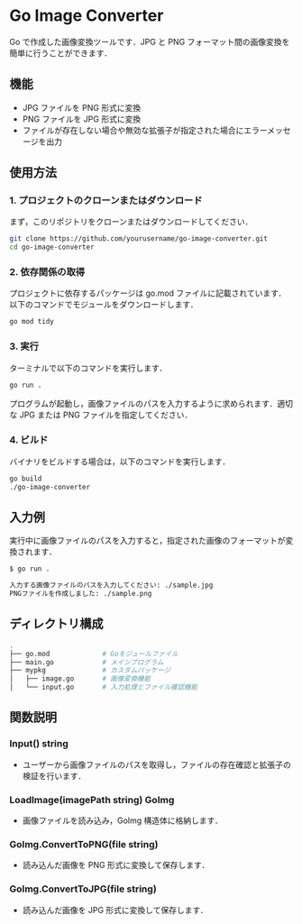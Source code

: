 # Go Image Converter

Go で作成した画像変換ツールです．JPG と PNG フォーマット間の画像変換を簡単に行うことができます．

## 機能

- JPG ファイルを PNG 形式に変換
- PNG ファイルを JPG 形式に変換
- ファイルが存在しない場合や無効な拡張子が指定された場合にエラーメッセージを出力

## 使用方法

### 1. プロジェクトのクローンまたはダウンロード

まず，このリポジトリをクローンまたはダウンロードしてください．

```bash
git clone https://github.com/yourusername/go-image-converter.git
cd go-image-converter
```

### 2. 依存関係の取得

プロジェクトに依存するパッケージは go.mod ファイルに記載されています．以下のコマンドでモジュールをダウンロードします．

```bash
go mod tidy
```

### 3. 実行

ターミナルで以下のコマンドを実行します．

```bash
go run .
```

プログラムが起動し，画像ファイルのパスを入力するように求められます．適切な JPG または PNG ファイルを指定してください．

### 4. ビルド

バイナリをビルドする場合は，以下のコマンドを実行します．

```bash
go build
./go-image-converter
```

## 入力例

実行中に画像ファイルのパスを入力すると，指定された画像のフォーマットが変換されます．

```bash
$ go run .

入力する画像ファイルのパスを入力してください: ./sample.jpg
PNGファイルを作成しました: ./sample.png
```

## ディレクトリ構成

```bash
.
├── go.mod             # Goモジュールファイル
├── main.go            # メインプログラム
├── mypkg              # カスタムパッケージ
│   ├── image.go       # 画像変換機能
│   └── input.go       # 入力処理とファイル確認機能
```

## 関数説明

### Input() string

- ユーザーから画像ファイルのパスを取得し，ファイルの存在確認と拡張子の検証を行います．

### LoadImage(imagePath string) GoImg

- 画像ファイルを読み込み，GoImg 構造体に格納します．

### GoImg.ConvertToPNG(file string)

- 読み込んだ画像を PNG 形式に変換して保存します．

### GoImg.ConvertToJPG(file string)

- 読み込んだ画像を JPG 形式に変換して保存します．
